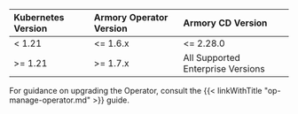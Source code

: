 | Kubernetes Version         | Armory Operator Version        | Armory CD Version         |
| :------------------------- | :----------------------------- | :-------------------------------- |
| < 1.21                     | <= 1.6.x                       | <= 2.28.0                         |
| >= 1.21                    | >= 1.7.x                       | All Supported Enterprise Versions |

For guidance on upgrading the Operator, consult the {{< linkWithTitle "op-manage-operator.md" >}} guide.
